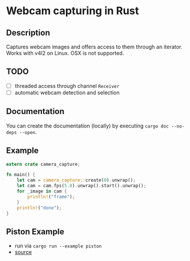 # Webcam capturing in Rust

## Description

Captures webcam images and offers access to them through an iterator. Works with
v4l2 on Linux. OSX is not supported.

## TODO

* [ ] threaded access through channel `Receiver`
* [ ] automatic webcam detection and selection

## Documentation
You can create the documentation (locally) by executing `cargo doc --no-deps --open`.

## Example

```rust
extern crate camera_capture;

fn main() {
    let cam = camera_capture::create(0).unwrap();
    let cam = cam.fps(5.0).unwrap().start().unwrap();
    for _image in cam {
        println!("frame");
    }
    println!("done");
}
```

## Piston Example

* run via `cargo run --example piston`
* [source](https://github.com/oli-obk/camera_capture/blob/master/examples/piston.rs)
